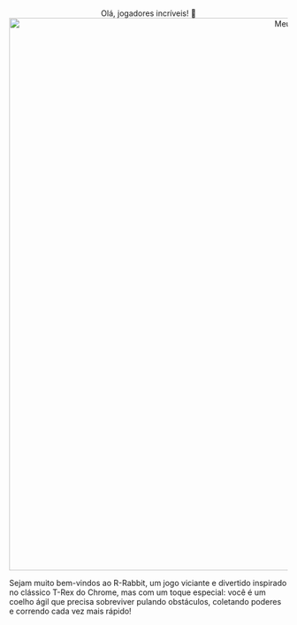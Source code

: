 

<p align="center"> <br>Olá, jogadores incríveis! 👋<br>

<img src="https://github.com/Kaellen-mk/R-Rabbit/blob/main/Rabbitt.gif" alt="Meu GIF"  width="1000">

Sejam muito bem-vindos ao R-Rabbit, um jogo viciante e divertido inspirado no clássico T-Rex do Chrome, mas com um toque especial: você é um coelho ágil que precisa sobreviver pulando obstáculos, coletando poderes e correndo cada vez mais rápido! </p>&nbsp;
